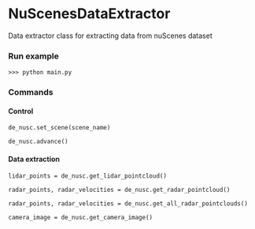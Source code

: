 # NuScenesDataExtractor
Data extractor class for extracting data from nuScenes dataset

### Run example
```
>>> python main.py
```

### Commands
#### Control
```
de_nusc.set_scene(scene_name)
```

```
de_nusc.advance()
```

#### Data extraction
```
lidar_points = de_nusc.get_lidar_pointcloud()
```

```
radar_points, radar_velocities = de_nusc.get_radar_pointcloud()
```

```
radar_points, radar_velocities = de_nusc.get_all_radar_pointclouds()
```

```
camera_image = de_nusc.get_camera_image()
```
